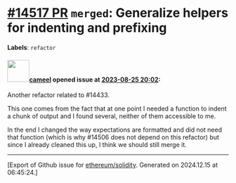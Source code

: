 # [\#14517 PR](https://github.com/ethereum/solidity/pull/14517) `merged`: Generalize helpers for indenting and prefixing
**Labels**: `refactor`


#### <img src="https://avatars.githubusercontent.com/u/137030?v=4" width="50">[cameel](https://github.com/cameel) opened issue at [2023-08-25 20:02](https://github.com/ethereum/solidity/pull/14517):

Another refactor related to #14433.

This one comes from the fact that at one point I needed a function to indent a chunk of output and I found several, neither of them accessible to me.

In the end I changed the way expectations are formatted and did not need that function (which is why #14506 does not depend on this refactor) but since I already cleaned this up, I think we should still merge it.




-------------------------------------------------------------------------------



[Export of Github issue for [ethereum/solidity](https://github.com/ethereum/solidity). Generated on 2024.12.15 at 06:45:24.]
